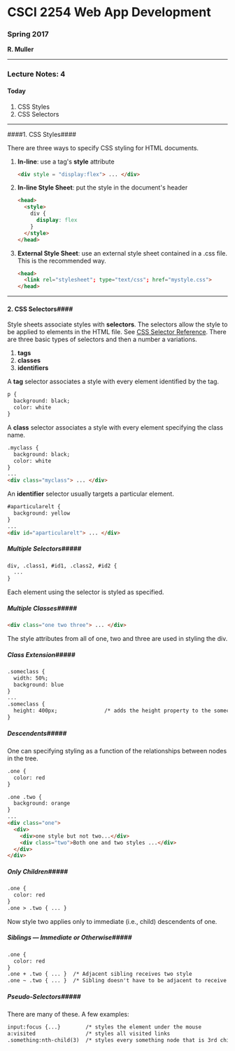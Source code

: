 # CSCI 2254 Web App Development

### Spring 2017

**R. Muller**

------

### Lecture Notes: 4

#### Today

1. CSS Styles
2. CSS Selectors

------

####1. CSS Styles####

There are three ways to specify CSS styling for HTML documents.

1. **In-line**: use a tag's **style** attribute

   ```html
   <div style = "display:flex"> ... </div>
   ```

2. **In-line Style Sheet**: put the style in the document's header

   ```html
   <head>
     <style>
       div {
         display: flex
       }
     </style>
   </head>
   ```

3. **External Style Sheet**: use an external style sheet contained in a .css file. This is the recommended way.

   ```html
   <head>
     <link rel="stylesheet"; type="text/css"; href="mystyle.css">
   </head>
   ```

---

#### 2. CSS Selectors####

Style sheets associate styles with **selectors**. The selectors allow the style to be applied to elements in the HTML file.  See [CSS Selector Reference](http://www.w3schools.com/cssref/css_selectors.asp). There are three basic types of selectors and then a number a variations.

1. **tags**
2. **classes**
3. **identifiers**

A **tag** selector associates a style with every element identified by the tag.

```html
p {
  background: black;
  color: white
}
```

A **class** selector associates a style with every element specifying the class name.

```html
.myclass {
  background: black;
  color: white
}
...
<div class="myclass"> ... </div>
```

An **identifier** selector usually targets a particular element.

```html
#aparticularelt {
  background: yellow
}
...
<div id="aparticularelt"> ... </div>
```

##### Multiple Selectors#####

```html
div, .class1, #id1, .class2, #id2 {
  ...
}
```

Each element using the selector is styled as specified.

##### Multiple Classes#####

```html
<div class="one two three"> ... </div>
```

The style attributes from all of one, two and three are used in styling the div.

##### Class Extension#####

```html
.someclass {
  width: 50%;
  background: blue
}
...
.someclass {
  height: 400px;               /* adds the height property to the someclass class.
}
```

##### Descendents#####

One can specifying styling as a function of the relationships between nodes in the tree.

```html
.one {
  color: red
}

.one .two {
  background: orange
}
...
<div class="one">
  <div>
    <div>one style but not two...</div>
    <div class="two">Both one and two styles ...</div>
  </div>
</div>
```

##### Only Children#####

```html
.one {
  color: red
}
.one > .two { ... }
```

Now style two applies only to immediate (i.e., child) descendents of one.

##### Siblings — Immediate or Otherwise#####

```html
.one {
  color: red
}
.one + .two { ... }  /* Adjacent sibling receives two style 
.one ~ .two { ... }  /* Sibling doesn't have to be adjacent to receive two style
```

##### Pseudo-Selectors#####

There are many of these. A few examples:

```html
input:focus {...}        /* styles the element under the mouse
a:visited                /* styles all visited links
.something:nth-child(3)  /* styles every something node that is 3rd child of parent
```

